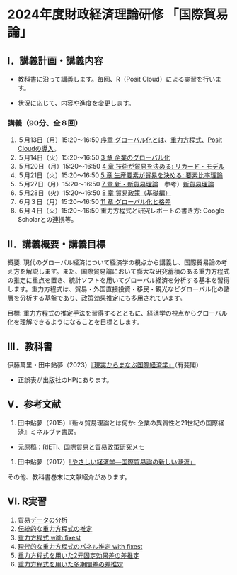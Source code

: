 # 2024年度財政経済理論研修 「国際貿易論」

## Ⅰ．講義計画・講義内容

- 教科書に沿って講義します。毎回、R（Posit Cloud）による実習を行います。

- 状況に応じて、内容や進度を変更します。

### 講義（90分、全８回）

1.	５月13日（月）15:20～16:50 [序章 グローバル化とは](slides/00国際経済学は社会にどう役立つか.pptx)、[重力方程式](trade2-03-gravity.pdf)、[Posit Cloudの導入](slides/StataとRの利点.pptx)。
1.	５月14日（火）15:20～16:50 [3 章 企業のグローバル化](slides/03企業のグローバル化.pptx)
1.	５月20日（月）15:20～16:50 [4 章 技術が貿易を決める: リカード・モデル](slides/04技術が貿易を決めるリカードモデルv2.pptx)
1.	５月21日（火）15:20～16:50 [5 章 生産要素が貿易を決める: 要素比率理論](05生産要素が貿易を決めるv2.pptx)
1.	５月27日（月）15:20～16:50 [7 章 新・新貿易理論](slides/07新・新貿易理論.pptx)　参考）[新貿易理論](slides/trade2-01-new-trade-theory.pdf)
1.	５月28日（火）15:20～16:50 [8 章 貿易政策（基礎編）](slides/08貿易政策_基礎編.pptx)
1.	６月３日（月）15:20～16:50 [11 章 グローバル化と格差](slides/11グローバル化と格差.pptx)
1.	６月４日（火）15:20～16:50 重力方程式と研究レポートの書き方: Google Scholarとの連携等。

## Ⅱ．講義概要・講義目標
概要: 現代のグローバル経済について経済学の視点から講義し、国際貿易論の考え方を解説します。また、国際貿易論において膨大な研究蓄積のある重力方程式の推定に重点を置き、統計ソフトを用いてグローバル経済を分析する基本を習得します。重力方程式は、貿易・外国直接投資・移民・観光などグローバル化の諸層を分析する基盤であり、政策効果推定にも多用されています。

目標: 重力方程式の推定手法を習得するとともに、経済学の視点からグローバル化を理解できるようになることを目標とします。

## III．教科書
伊藤萬里・田中鮎夢（2023）[『現実からまなぶ国際経済学』](https://www.yuhikaku.co.jp/books/detail/9784641200012)（有斐閣）

- 正誤表が出版社のHPにあります。

## Ⅴ．参考文献
1. 田中鮎夢（2015）『新々貿易理論とは何か: 企業の異質性と21世紀の国際経済』ミネルヴァ書房。
  - 元原稿：RIETI、[国際貿易と貿易政策研究メモ](https://www.rieti.go.jp/users/tanaka-ayumu/serial/index.html)
1. 田中鮎夢（2017）[「やさしい経済学―国際貿易論の新しい潮流」](https://www.rieti.go.jp/jp/papers/contribution/yasashii23/index.html)

その他、教科書巻末に文献紹介があります。

## VI. R実習

1. [貿易データの分析](https://rpubs.com/ayumuR/trade_data)
1. [伝統的な重力方程式の推定](https://rpubs.com/ayumuR/gravity_explanation)
1. [重力方程式 with fixest](https://rpubs.com/ayumuR/gravity_fixest)
1. [現代的な重力方程式のパネル推定 with fixest](https://rpubs.com/ayumuR/gravity_fixest_panel)
1. [重力方程式を用いた2元固定効果差の差推定](https://rpubs.com/ayumuR/gravity_fixest_twfe)
1. [重力方程式を用いた多期間差の差推定](https://rpubs.com/ayumuR/gravity_fixest_es)




  
　　
　　
　　
　　
　　
　　
　　

